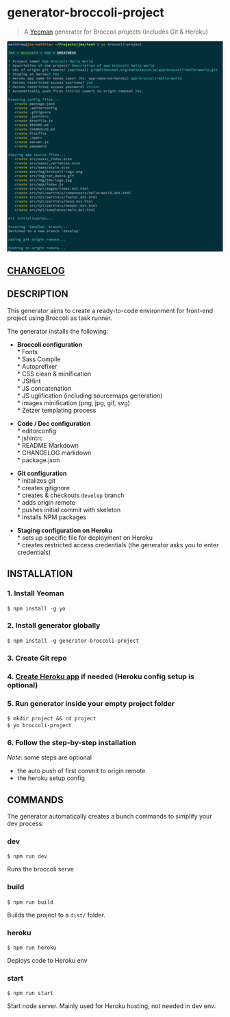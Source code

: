 # generator-broccoli-project

> A [Yeoman](http://yeoman.io/) generator for Broccoli projects (includes Git & Heroku)

![Screenshot broccoli project](screenshot.png)

## [CHANGELOG](./CHANGELOG.md)

## DESCRIPTION

This generator aims to create a ready-to-code environment for front-end project using Broccoli as task runner.

The generator installs the following:  
  
- **Broccoli configuration**   
        * Fonts  
        * Sass Compile  
        * Autoprefixer  
        * CSS clean & minification  
        * JSHint  
        * JS concatenation  
        * JS uglification (including sourcemaps generation)   
        * images minification (png, jpg, gif, svg)  
        * Zetzer templating process  

- **Code / Doc configuration**  
        * editorconfig  
        * jshintrc  
        * README Markdown  
        * CHANGELOG markdown  
        * package.json  

- **Git configuration**    
        * initalizes git  
        * creates gitignore  
        * creates & checkouts `develop` branch   
        * adds origin remote  
        * pushes initial commit with skeleton    
        * installs NPM packages  

- **Staging configuration on Heroku**  
        * sets up specific file for deployment on Heroku    
        * creates restricted access credentials (the generator asks you to enter credentials)  


## INSTALLATION

### 1. Install Yeoman  
```shell
$ npm install -g yo
```

### 2. Install generator globally  
```shell
$ npm install -g generator-broccoli-project
```

### 3. Create Git repo

### 4. [Create Heroku app](https://dashboard.heroku.com/new) if needed (Heroku config setup is optional)

### 5. Run generator inside your empty project folder  
```shell
$ mkdir project && cd project
$ yo broccoli-project
```

### 6. Follow the step-by-step installation

*Note*: some steps are optional  
- the auto push of first commit to origin remote  
- the heroku setup config  


## COMMANDS

The generator automatically creates a bunch commands to simplify your dev process:

### dev
```shell
$ npm run dev
```

Runs the broccoli serve

### build
```shell
$ npm run build
```

Builds the project to a ```dist/``` folder.

### heroku
```shell
$ npm run heroku
```

Deploys code to Heroku env

### start
```shell
$ npm run start
```

Start node server. Mainly used for Heroku hosting, not needed in dev env.
